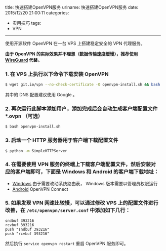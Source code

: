 title: 快速搭建OpenVPN服务
urlname: 快速搭建OpenVPN服务
date: 2015/12/20 21:00:11
categories:
- 实用技巧
tags:
- VPN

---

使用开源软件 OpenVPN 在一台 VPS 上搭建稳定安全的 VPN 代理服务。
<!-- more -->

**由于 OpenVPN 的实际效果并不理想（数据传输速度缓慢），推荐使用 [WireGuard](http://covertness.me/2018/03/25/%E8%BD%BB%E6%9D%BE%E5%87%A0%E6%AD%A5%E6%90%AD%E5%BB%BA%20WireGuard%20%EF%BC%88%E5%BF%AB%E9%80%9F%E5%AE%89%E5%85%A8%E7%9A%84%E4%B8%8B%E4%B8%80%E4%BB%A3%20VPN%EF%BC%89/) 代替。**

### 1. 在 VPS 上执行以下命令下载安装 OpenVPN
```bash
$ wget git.io/vpn --no-check-certificate -O openvpn-install.sh && bash openvpn-install.sh
```
其中的 DNS 配置建议使用 Google 。

### 2. 再次运行此脚本添加用户，添加完成后会自动生成客户端配置文件 *.ovpn （可选）
```bash
$ bash openvpn-install.sh
```

### 3. 启动一个 HTTP 服务器用于客户端下载配置文件
```bash
$ python -m SimpleHTTPServer
```

### 4. 在需要使用 VPN 服务的终端上下载客户端配置文件，然后安装对应的客户端即可，下面是 Windows 和 Android 的客户端下载地址：
- [Windows](https://openvpn.net/index.php/open-source/downloads.html) 由于需要改动系统路由表， Windows 版本需要以管理员权限运行
- [Android](https://play.google.com/store/apps/details?id=net.openvpn.openvpn) OpenVPN Connect

### 5. 如果发现 VPN 网速比较慢，可以通过修改 VPS 上的配置文件进行改善，在 `/etc/openvpn/server.conf` 中添加如下几行：
```
sndbuf 393216
rcvbuf 393216
push "sndbuf 393216"
push "rcvbuf 393216"
```
然后执行 `service openvpn restart` 重启 OpenVPN 服务即可。